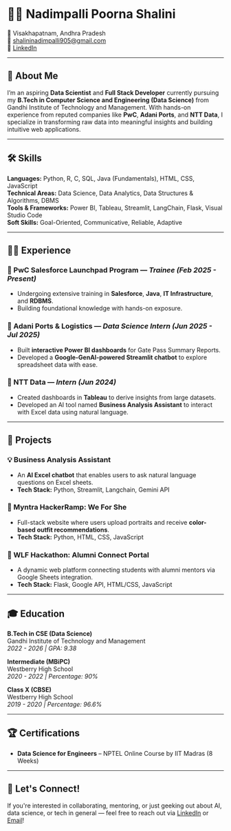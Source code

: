 # 👩‍💻 Nadimpalli Poorna Shalini

📍 Visakhapatnam, Andhra Pradesh  
📧 [shalininadimpalli905@gmail.com](mailto:shalininadimpalli905@gmail.com)  
🔗 [LinkedIn](https://www.linkedin.com/in/shalini-nadimpalli-8b1984257/)  

---

## 💼 About Me

I’m an aspiring **Data Scientist** and **Full Stack Developer** currently pursuing my **B.Tech in Computer Science and Engineering (Data Science)** from Gandhi Institute of Technology and Management. With hands-on experience from reputed companies like **PwC**, **Adani Ports**, and **NTT Data**, I specialize in transforming raw data into meaningful insights and building intuitive web applications.

---

## 🛠️ Skills

**Languages:** Python, R, C, SQL, Java (Fundamentals), HTML, CSS, JavaScript  
**Technical Areas:** Data Science, Data Analytics, Data Structures & Algorithms, DBMS  
**Tools & Frameworks:** Power BI, Tableau, Streamlit, LangChain, Flask, Visual Studio Code  
**Soft Skills:** Goal-Oriented, Communicative, Reliable, Adaptive  

---

## 👩‍💻 Experience

### 🔹 PwC Salesforce Launchpad Program — *Trainee (Feb 2025 - Present)*
- Undergoing extensive training in **Salesforce**, **Java**, **IT Infrastructure**, and **RDBMS**.
- Building foundational knowledge with hands-on exposure.

### 🔹 Adani Ports & Logistics — *Data Science Intern (Jun 2025 - Jul 2025)*
- Built **interactive Power BI dashboards** for Gate Pass Summary Reports.
- Developed a **Google-GenAI-powered Streamlit chatbot** to explore spreadsheet data with ease.

### 🔹 NTT Data — *Intern (Jun 2024)*
- Created dashboards in **Tableau** to derive insights from large datasets.
- Developed an AI tool named **Business Analysis Assistant** to interact with Excel data using natural language.

---

## 🚀 Projects

### 💡 Business Analysis Assistant
- An **AI Excel chatbot** that enables users to ask natural language questions on Excel sheets.
- **Tech Stack:** Python, Streamlit, Langchain, Gemini API

### 🎨 Myntra HackerRamp: We For She
- Full-stack website where users upload portraits and receive **color-based outfit recommendations**.
- **Tech Stack:** Python, HTML, CSS, JavaScript

### 🤝 WLF Hackathon: Alumni Connect Portal
- A dynamic web platform connecting students with alumni mentors via Google Sheets integration.
- **Tech Stack:** Flask, Google API, HTML/CSS, JavaScript

---

## 🎓 Education

**B.Tech in CSE (Data Science)**  
Gandhi Institute of Technology and Management  
*2022 - 2026 | GPA: 9.38*

**Intermediate (MBiPC)**  
Westberry High School  
*2020 - 2022 | Percentage: 90%*

**Class X (CBSE)**  
Westberry High School  
*2019 - 2020 | Percentage: 96.6%*

---

## 🏆 Certifications

- **Data Science for Engineers** – NPTEL Online Course by IIT Madras (8 Weeks)

---

## 📌 Let's Connect!

If you're interested in collaborating, mentoring, or just geeking out about AI, data science, or tech in general — feel free to reach out via [LinkedIn](https://www.linkedin.com/in/shalini-nadimpalli-8b1984257/) or [Email](mailto:shalininadimpalli905@gmail.com)!

